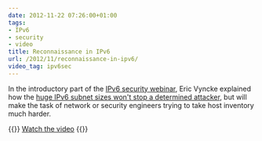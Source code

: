 ```yaml
---
date: 2012-11-22 07:26:00+01:00
tags:
- IPv6
- security
- video
title: Reconnaissance in IPv6
url: /2012/11/reconnaissance-in-ipv6/
video_tag: ipv6sec
---
```

In the introductory part of the [IPv6 security webinar](http://www.ipspace.net/IPv6_security), Eric Vyncke explained how the [huge IPv6 subnet sizes won't stop a determined attacker](http://demo.ipspace.net/get/D1%20Reconnaissance%20IPv6.mp4), but will make the task of network or security engineers trying to take host inventory much harder.

{{<jump>}}
[Watch the video](http://demo.ipspace.net/get/D1%20Reconnaissance%20IPv6.mp4)
{{</jump>}}
